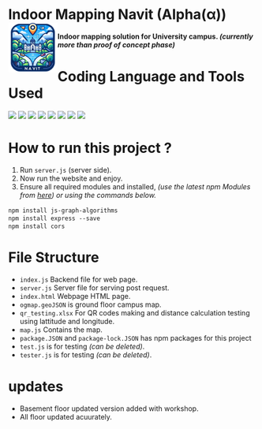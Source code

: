 # **Indoor Mapping Navit (Alpha(α))**    <img src="media/logo.png" height="100" align="left"/>
**Indoor mapping solution for University campus. *(currently more than proof of concept phase)***
 
# **Coding Language and Tools Used**
<p align="left">
<img src="https://cdn.jsdelivr.net/gh/devicons/devicon@latest/icons/html5/html5-original.svg" height="60"/>
<img src="https://cdn.jsdelivr.net/gh/devicons/devicon@latest/icons/css3/css3-original.svg" height="60"/>
<img src="https://cdn.jsdelivr.net/gh/devicons/devicon@latest/icons/javascript/javascript-original.svg" height="60"/>
<img src="https://static-00.iconduck.com/assets.00/node-js-icon-454x512-nztofx17.png"height="60"/>
<img src="https://adware-technologies.s3.amazonaws.com/uploads/technology/thumbnail/20/express-js.png" height="60"/>
<img src="https://cdn.jsdelivr.net/gh/devicons/devicon@latest/icons/npm/npm-original-wordmark.svg" height="60"/>
<img src="https://upload.wikimedia.org/wikipedia/commons/b/b0/Openstreetmap_logo.svg"height="60"/> 
<img src="https://upload.wikimedia.org/wikipedia/commons/thumb/1/13/Leaflet_logo.svg/1280px-Leaflet_logo.svg.png" height="60"/>
</p>

# **How to run this project ?** 

1. Run `server.js` (server side).
2. Now run the website and enjoy.
3. Ensure all required modules and installed, *(use the latest npm Modules from [here](https://www.npmjs.com/)) or using the commands below.*


```code
npm install js-graph-algorithms
npm install express --save
npm install cors
```

# File Structure
* `index.js` Backend file for web page.
* `server.js` Server file for serving post request. 
* `index.html` Webpage HTML page.
* `ogmap.geoJSON` is ground floor campus map. 
* `qr_testing.xlsx` For QR codes making and distance calculation testing using lattitude and longitude. 
* `map.js` Contains the map. 
* `package.JSON` and `package-lock.JSON` has npm packages for this project
* `test.js` is for testing *(can be deleted)*.
* `tester.js` is for testing *(can be deleted)*.


# updates
* Basement floor updated version added with workshop.
* All floor updated acuurately.

<!--  -->
<!-- # Future plan -->
<!-- * Make it dynamic to add coordinate to center use last coordinate to center -->
<!-- * Add routes using geojson and calculate the shortest path using djkastra data structure typed modules -->
<!-- * Use leaflet library for drawing route on map using polylines dynamically using coordinates as array of strings input -->
<!-- * Introduce database to store timetables and current cooordinates to center -->
<!-- * Add timetables to database to automate the direction finding and to find idle class rooms and labs -->
<!-- * Add authencation for students to verify the actual user and possibally Lock the mapping part within campus for safety concern -->
<!--  -->
<!--  -->
<!-- # -->
<!-- ### *(done)* -->
<!-- * we can do one thing  -->
<!-- * we can make a array of floors for show the polylines floor wise -->
<!-- * 7 floors so the length of array will be 7 -->
<!-- * and each will contain that array containing the coordinates of that floor and we will make  -->
<!-- * the polyline according to the floor  -->
<!-- # -->
<!-- * 0 means ground floor and 7 means underground  -->
<!-- * g.node(0).label='30.2731289,77.9997726,1'; this will be new type of node label, by this we will  get the latitude ,longitude and floors from this -->
<!-- * shove all the fetch request in the server.js side for privacy -->
<!-- # -->
<!-- # **Keep Coding, Keep Smiling!, Have Fun!** 💻🚀 -->
<!--  -->
<!-- * `server.js` -->
<!-- * `style.css` -->
<!-- * `test.js` -->
<!-- * `tester.js` -->
<!-- * `.vscode` -->
<!-- * `api` -->
<!-- * `cache` -->
<!-- * `mapgeoJSON` -->
<!-- * `media` -->
<!-- * `node_modules` -->
<!-- * `.gitignore` -->
<!-- * `index.html` -->
<!-- * `index.js` -->
<!-- * `newmap.js` -->
<!-- * `oneness.js` -->
<!-- * `package.json` -->
<!-- * `package-lock.json` -->
<!-- * `qr_testing.xlsx` -->
<!-- * `README.md` -->
